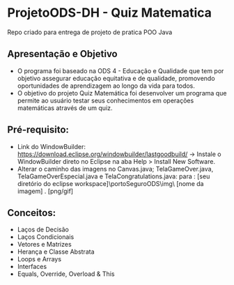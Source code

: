 # ProjetoODS-DH - Quiz Matematica

Repo criado para entrega de projeto de pratica POO Java

## Apresentação e Objetivo
- O programa foi baseado na ODS 4 - Educação e Qualidade que tem por objetivo assegurar educação equitativa e de qualidade, promovendo oportunidades de aprendizagem ao longo da vida para todos.
- O objetivo do projeto Quiz Matemática foi desenvolver um programa que permite ao usuário testar seus conhecimentos em operações matemáticas através de um quiz.


## Pré-requisito:

- Link do WindowBuilder: https://download.eclipse.org/windowbuilder/lastgoodbuild/
    -> Instale o WindowBuilder direto no Eclipse na aba Help > Install New Software.
- Alterar o caminho das imagens no Canvas.java; TelaGameOver.java, TelaGameOverEspecial.java e TelaCongratulations.java: para : [seu diretório do eclipse workspace]\portoSeguroODS\img\ [nome da imagem] . [png/gif]

## Conceitos:

- Laços de Decisão
- Laços Condicionais
- Vetores e Matrizes
- Herança e Classe Abstrata
- Loops e Arrays
- Interfaces
- Equals, Override, Overload & This
